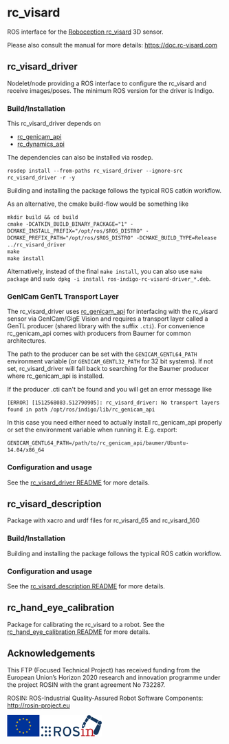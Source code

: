 # rc_visard

ROS interface for the [Roboception rc_visard][] 3D sensor.

Please also consult the manual for more details: https://doc.rc-visard.com

## rc_visard_driver

Nodelet/node providing a ROS interface to configure the rc_visard and receive
images/poses. The minimum ROS version for the driver is Indigo.


### Build/Installation

This rc_visard_driver depends on

* [rc_genicam_api](https://github.com/roboception/rc_genicam_api)
* [rc_dynamics_api](https://github.com/roboception/rc_dynamics_api)

The dependencies can also be installed via rosdep.

    rosdep install --from-paths rc_visard_driver --ignore-src rc_visard_driver -r -y

Building and installing the package follows the typical ROS catkin workflow.

As an alternative, the cmake build-flow would be something like

    mkdir build && cd build
    cmake -DCATKIN_BUILD_BINARY_PACKAGE="1" -DCMAKE_INSTALL_PREFIX="/opt/ros/$ROS_DISTRO" -DCMAKE_PREFIX_PATH="/opt/ros/$ROS_DISTRO" -DCMAKE_BUILD_TYPE=Release ../rc_visard_driver
    make
    make install

Alternatively, instead of the final `make install`, you can also use
`make package` and `sudo dpkg -i install ros-indigo-rc-visard-driver_*.deb`.

### GenICam GenTL Transport Layer

The rc_visard_driver uses [rc_genicam_api](https://github.com/roboception/rc_genicam_api)
for interfacing with the rc_visard sensor via GenICam/GigE Vision and requires a
transport layer called a GenTL producer (shared library with the suffix `.cti`).
For convenience rc_genicam_api comes with producers from Baumer for common
architectures.

The path to the producer can be set with the `GENICAM_GENTL64_PATH`
environment variable (or `GENICAM_GENTL32_PATH` for 32 bit systems).
If not set, rc_visard_driver will fall back to searching for the Baumer
producer where rc_genicam_api is installed.

If the producer .cti can't be found and you will get an error message like

    [ERROR] [1512568083.512790905]: rc_visard_driver: No transport layers found in path /opt/ros/indigo/lib/rc_genicam_api

In this case you need either need to actually install rc_genicam_api properly or
set the environment variable when running it. E.g. export:

    GENICAM_GENTL64_PATH=/path/to/rc_genicam_api/baumer/Ubuntu-14.04/x86_64

### Configuration and usage

See the [rc_visard_driver README](rc_visard_driver/README.md) for more details.

## rc_visard_description

Package with xacro and urdf files for rc_visard_65 and rc_visard_160

### Build/Installation

Building and installing the package follows the typical ROS catkin workflow.

### Configuration and usage

See the [rc_visard_description README](rc_visard_description/README.md) for more details.

## rc_hand_eye_calibration

Package for calibrating the rc_visard to a robot. 
See the [rc_hand_eye_calibration README](rc_hand_eye_calibration/README.md) for more details.



## Acknowledgements

This FTP (Focused Technical Project) has received funding from the European Union’s Horizon 2020 research and innovation programme under the project ROSIN with the grant agreement No 732287.

ROSIN: ROS-Industrial Quality-Assured Robot Software Components: http://rosin-project.eu

![EU flag](rosin_eu_flag.jpg) ![ROSIN logo](rosin_ack_logo_wide.png)

[Roboception rc_visard]: http://roboception.com/rc_visard
